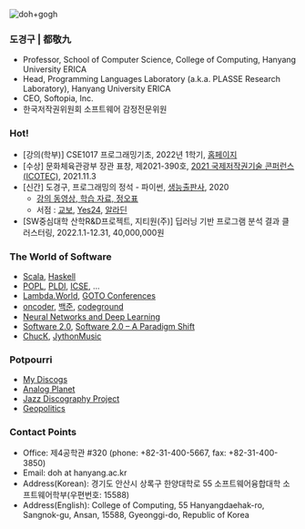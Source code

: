 ![doh+gogh](https://i.imgur.com/TaYtePI.png)

### 도경구 | 都敬九

- Professor, School of Computer Science, College of Computing, Hanyang University ERICA
- Head, Programming Languages Laboratory (a.k.a. PLASSE Research Laboratory), Hanyang University ERICA
- CEO, Softopia, Inc.
- 한국저작권위원회 소프트웨어 감정전문위원

### Hot!

- [강의(학부)] CSE1017 프로그래밍기초, 2022년 1학기, [홈페이지](https://doggzone.github.io/cse1017/)
- [수상] 문화체육관광부 장관 표창, 제2021-390호, [2021 국제저작권기술 콘퍼런스(ICOTEC)](http://www.discoverynews.kr/news/articleView.html?idxno=675853), 2021.11.3
- [신간] 도경구, 프로그래밍의 정석 - 파이썬, [생능출판사](https://www.booksr.co.kr/), 2020
  - [강의 동영상, 학습 자료, 정오표](https://doggzone.github.io/pppython/)
  - 서점 : [교보](http://www.kyobobook.co.kr/product/detailViewKor.laf?mallGb=KOR&ejkGb=KOR&barcode=9788970504735&orderClick=LA6), [Yes24](http://www.yes24.com/Product/Goods/96546953), [알라딘](https://www.aladin.co.kr/shop/wproduct.aspx?ItemId=259540630)
- [SW중심대학 산학R&D프로젝트, 지티원(주)] 딥러닝 기반 프로그램 분석 결과 클러스터링, 2022.1.1-12.31, 40,000,000원

### The World of Software
- [Scala](https://www.scala-lang.org/), [Haskell](https://www.haskell.org/platform/)
- [POPL](https://conf.researchr.org/series/POPL), [PLDI](https://www.sigplan.org/Conferences/PLDI/), [ICSE](http://www.icse-conferences.org/), ...
- [Lambda.World](http://www.lambda.world/), [GOTO Conferences](https://blog.gotocon.com/)
- [oncoder](https://www.oncoder.com/), [백준](https://www.acmicpc.net/), [codeground](https://www.codeground.org/)
- [Neural Networks and Deep Learning](http://neuralnetworksanddeeplearning.com/)
- [Software 2.0](https://medium.com/@karpathy/software-2-0-a64152b37c35), [Software 2.0 – A Paradigm Shift](https://www.robosoftin.com/blog/author/h-n-ramkumar)
- [ChucK](https://chuck.cs.princeton.edu/), [JythonMusic](https://jythonmusic.me/)


### Potpourri
- [My Discogs](https://www.discogs.com/ko/user/dosori/collection)
- [Analog Planet](https://www.analogplanet.com/)
- [Jazz Discography Project](https://www.jazzdisco.org/)
- [Geopolitics](https://zeihan.com/)

### Contact Points
- Office: 제4공학관 #320 (phone: +82-31-400-5667, fax: +82-31-400-3850)
- Email: doh at hanyang.ac.kr
- Address(Korean): 경기도 안산시 상록구 한양대학로 55 소프트웨어융합대학 소프트웨어학부(우편번호: 15588)
- Address(English): College of Computing, 55 Hanyangdaehak-ro, Sangnok-gu, Ansan, 15588, Gyeonggi-do, Republic of Korea
